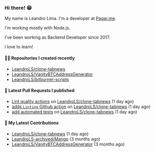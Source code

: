 ### Hi there! 😁 

My name is Leandro Lima. I'm a developer at [Pagar.me](https://pagar.me/).  

I'm working mostly with Node.js. 

I've been working as Backend Developer since 2017. 

I love to learn!  

#### 👨‍💻 Repositories I created recently
- [LeandroLS/clone-tabnews](https://github.com/LeandroLS/clone-tabnews)
- [LeandroLS/VanityBTCAddressGenerator](https://github.com/LeandroLS/VanityBTCAddressGenerator)
- [LeandroLS/bitburner-scripts](https://github.com/LeandroLS/bitburner-scripts)

#### 🔨 Latest Pull Requests I published

- [Lint quality actions](https://github.com/LeandroLS/clone-tabnews/pull/17) on [LeandroLS/clone-tabnews](https://github.com/LeandroLS/clone-tabnews) (1 day ago)
- [adds `Linting` Github action](https://github.com/LeandroLS/clone-tabnews/pull/16) on [LeandroLS/clone-tabnews](https://github.com/LeandroLS/clone-tabnews) (1 day ago)
- [add automated tests](https://github.com/LeandroLS/clone-tabnews/pull/15) on [LeandroLS/clone-tabnews](https://github.com/LeandroLS/clone-tabnews) (1 day ago)

#### :construction_worker: My Latest Contributions

- [LeandroLS/clone-tabnews](https://github.com/LeandroLS/clone-tabnews) (1 day ago)
- [LeandroLS-archived/Mango](https://github.com/LeandroLS-archived/Mango) (3 months ago)
- [LeandroLS/VanityBTCAddressGenerator](https://github.com/LeandroLS/VanityBTCAddressGenerator) (3 months ago)
